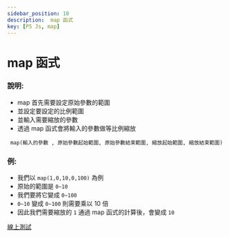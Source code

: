```yaml
---
sidebar_position: 10
description:  map 函式
key: [P5 Js, map]
---
```


# map 函式
### 說明:

- map 首先需要設定原始參數的範圍
- 並設定要設定的比例範圍
- 並輸入需要縮放的參數
- 透過 map 函式會將輸入的參數做等比例縮放

` map(輸入的參數 , 原始參數起始範圍, 原始參數結束範圍, 縮放起始範圍, 縮放結束範圍)`

### 例:

- 我們以 `map(1,0,10,0,100)` 為例
- 原始的範圍是 `0~10`
- 我們要將它變成 `0~100`
- `0~10` 變成 `0~100` 則需要乘以 10 倍
- 因此我們需要縮放的 `1` 通過 map 函式的計算後，會變成 `10`

[線上測試](https://lonelyyeezhichicken.github.io/p5Js-Demo/Method-map/MapDemo.html)
